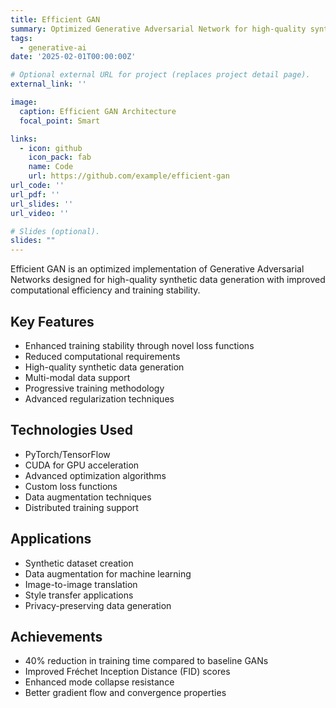 ```yaml
---
title: Efficient GAN
summary: Optimized Generative Adversarial Network for high-quality synthetic data generation.
tags:
  - generative-ai
date: '2025-02-01T00:00:00Z'

# Optional external URL for project (replaces project detail page).
external_link: ''

image:
  caption: Efficient GAN Architecture
  focal_point: Smart

links:
  - icon: github
    icon_pack: fab
    name: Code
    url: https://github.com/example/efficient-gan
url_code: ''
url_pdf: ''
url_slides: ''
url_video: ''

# Slides (optional).
slides: ""
---
```


Efficient GAN is an optimized implementation of Generative Adversarial Networks designed for high-quality synthetic data generation with improved computational efficiency and training stability.

## Key Features

- Enhanced training stability through novel loss functions
- Reduced computational requirements
- High-quality synthetic data generation
- Multi-modal data support
- Progressive training methodology
- Advanced regularization techniques

## Technologies Used

- PyTorch/TensorFlow
- CUDA for GPU acceleration
- Advanced optimization algorithms
- Custom loss functions
- Data augmentation techniques
- Distributed training support

## Applications

- Synthetic dataset creation
- Data augmentation for machine learning
- Image-to-image translation
- Style transfer applications
- Privacy-preserving data generation

## Achievements

- 40% reduction in training time compared to baseline GANs
- Improved Fréchet Inception Distance (FID) scores
- Enhanced mode collapse resistance
- Better gradient flow and convergence properties
